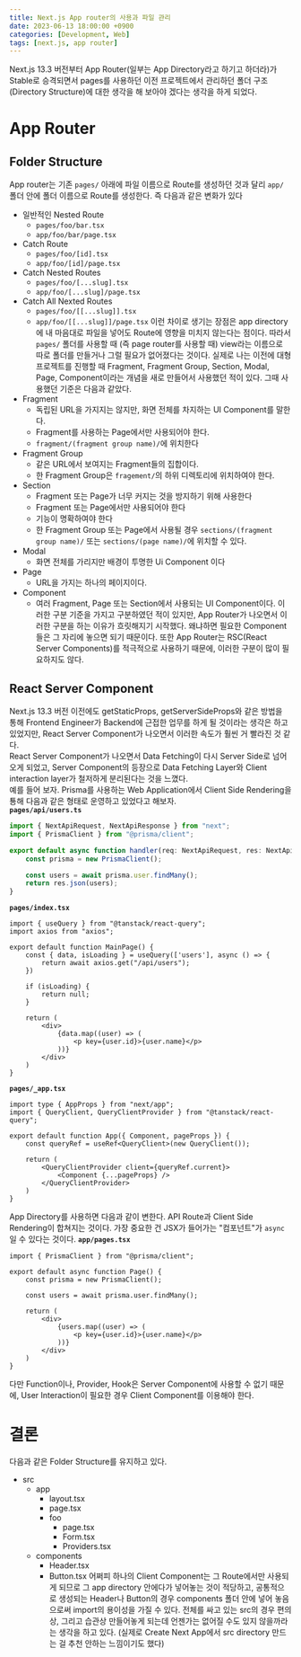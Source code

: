 ```yaml
---
title: Next.js App router의 사용과 파일 관리
date: 2023-06-13 18:00:00 +0900
categories: [Development, Web]
tags: [next.js, app router]
---
```

Next.js 13.3 버전부터 App Router(일부는 App Directory라고 하기고 하더라)가 Stable로 승격되면서 pages를 사용하던 이전 프로젝트에서 관리하던 폴더 구조(Directory Structure)에 대한 생각을 해 보아야 겠다는 생각을 하게 되었다.
# App Router
## Folder Structure
App router는 기존 `pages/` 아래에 파일 이름으로 Route를 생성하던 것과 달리 `app/` 폴더 안에 폴더 이름으로 Route를 생성한다. 즉 다음과 같은 변화가 있다
- 일반적인 Nested Route
	- `pages/foo/bar.tsx`
	- `app/foo/bar/page.tsx`
- Catch Route
	- `pages/foo/[id].tsx`
	- `app/foo/[id]/page.tsx`
- Catch Nested Routes
	- `pages/foo/[...slug].tsx`
	- `app/foo/[...slug]/page.tsx`
- Catch All Nexted Routes
	- `pages/foo/[[...slug]].tsx`
	- `app/foo/[[...slug]]/page.tsx`
이런 차이로 생기는 장점은 app directory에 내 마음대로 파일을 넣어도 Route에 영향을 미치지 않는다는 점이다. 따라서 `pages/` 폴더를 사용할 때 (즉 page router를 사용할 때) view라는 이름으로 따로 폴더를 만들거나 그럴 필요가 없어졌다는 것이다.
실제로 나는 이전에 대형 프로젝트를 진행할 때 Fragment, Fragment Group, Section, Modal, Page, Component이라는 개념을 새로 만들어서 사용했던 적이 있다. 그때 사용했던 기준은 다음과 같았다.
- Fragment
	- 독립된 URL을 가지지는 않지만, 화면 전체를 차지하는 UI Component를 말한다. 
	- Fragment를 사용하는 Page에서만 사용되어야 한다.
	- `fragment/(fragment group name)/`에 위치한다
- Fragment Group
	- 같은 URL에서 보여지는 Fragment들의 집합이다.
	- 한 Fragment Group은 `fragement/`의 하위 디렉토리에 위치하여야 한다.
- Section
	- Fragment 또는 Page가 너무 커지는 것을 방지하기 위해 사용한다
	- Fragment 또는 Page에서만 사용되어야 한다
	- 기능이 명확하여야 한다
	- 한 Fragment Group 또는 Page에서 사용될 경우 `sections/(fragment group name)/` 또는 `sections/(page name)/`에 위치할 수 있다.
- Modal
	- 화면 전체를 가리지만 배경이 투명한 Ui Component 이다
- Page
	- URL을 가지는 하나의 페이지이다.
- Component
	- 여러 Fragment, Page 또는 Section에서 사용되는 UI Component이다.
이러한 구분 기준을 가지고 구분하였던 적이 있지만, App Router가 나오면서 이러한 구분을 하는 이유가 흐릿해지기 시작했다. 왜냐하면 필요한 Component들은 그 자리에 놓으면 되기 때문이다. 또한 App Router는 RSC(React Server Components)를 적극적으로 사용하기 때문에, 이러한 구분이 많이 필요하지도 않다.
## React Server Component
Next.js 13.3 버전 이전에도 getStaticProps, getServerSideProps와 같은 방법을 통해 Frontend Engineer가 Backend에 근접한 업무를 하게 될 것이라는 생각은 하고 있었지만, React Server Component가 나오면서 이러한 속도가 훨씬 거 빨라진 것 같다.  
React Server Component가 나오면서 Data Fetching이 다시 Server Side로 넘어오게 되었고, Server Component의 등장으로 Data Fetching Layer와 Client interaction layer가 철저하게 분리된다는 것을 느꼈다.  
예를 들어 보자. Prisma를 사용하는 Web Application에서 Client Side Rendering을 툥해 다음과 같은 형태로 운영하고 있었다고 해보자.  
**`pages/api/users.ts`**
```typescript
import { NextApiRequest, NextApiResponse } from "next";
import { PrismaClient } from "@prisma/client";

export default async function handler(req: NextApiRequest, res: NextApiResponse) {
	const prisma = new PrismaClient();

	const users = await prisma.user.findMany();
	return res.json(users);
}

```
**`pages/index.tsx`**
```tsx
import { useQuery } from "@tanstack/react-query";
import axios from "axios";

export default function MainPage() {
	const { data, isLoading } = useQuery(['users'], async () => {
		return await axios.get("/api/users");
	})

	if (isLoading) {
		return null;
	}

	return (
		<div>
			{data.map((user) => (
				<p key={user.id}>{user.name}</p>
			))}
		</div>
	)
}
```
**`pages/_app.tsx`**
```tsx
import type { AppProps } from "next/app";
import { QueryClient, QueryClientProvider } from "@tanstack/react-query";

export default function App({ Component, pageProps }) {
	const queryRef = useRef<QueryClient>(new QueryClient());

	return (
		<QueryClientProvider client={queryRef.current}>
			<Component {...pageProps} />
		</QueryClientProvider>
	)
}
```
App Directory를 사용하면 다음과 같이 변한다. API Route과 Client Side Rendering이 합쳐지는 것이다. 가장 중요한 건 JSX가 들어가는 "컴포넌트"가 `async`일 수 있다는 것이다.
**`app/pages.tsx`**
```tsx
import { PrismaClient } from "@prisma/client";

export default async function Page() {
	const prisma = new PrismaClient();

	const users = await prisma.user.findMany();

	return (
		<div>
			{users.map((user) => (
				<p key={user.id}>{user.name}</p>
			))}
		</div>
	)
}
```
다만 Function이나, Provider, Hook은 Server Component에 사용할 수 없기 때문에, User Interaction이 필요한 경우 Client Component를 이용해야 한다.
# 결론
다음과 같은 Folder Structure를 유지하고 있다.
- src
	- app
		- layout.tsx
		- page.tsx
		- foo
			- page.tsx
			- Form.tsx
			- Providers.tsx
	- components
		- Header.tsx
		- Button.tsx
어쩌피 하나의 Client Component는 그 Route에서만 사용되게 되므로 그 app directory 안에다가 넣어놓는 것이 적당하고, 공통적으로 생성되는 Header나 Button의 경우 components 폴더 안에 넣어 놓음으로써 import의 용이성을 가질 수 있다.
전체를 싸고 있는 src의 경우 편의상, 그리고 습관상 만들어놓게 되는데 언젠가는 없어질 수도 있지 않을까라는 생각을 하고 있다. (실제로 Create Next App에서 src directory 만드는 걸 추천 안하는 느낌이기도 했다)
